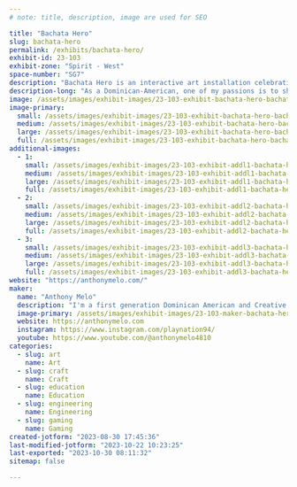 ```yaml
---
# note: title, description, image are used for SEO

title: "Bachata Hero"
slug: bachata-hero
permalink: /exhibits/bachata-hero/
exhibit-id: 23-103
exhibit-zone: "Spirit - West"
space-number: "SG7"
description: "Bachata Hero is an interactive art installation celebrating the Latin music genre of Bachata."
description-long: "As a Dominican-American, one of my passions is to share my culture though interactive art. This exhibit harnesses the popular gameplay of Guitar Hero to introduce the Bachata music genre to a new audience. Surrounded by the façade of a traditional Caribbean country side home complete with thatched roofing and shiplap walls. Guest's are welcomed step in, grab the custom wooded acoustic guitar, pick a Bachata song, and play along to their hearts content. "
image: /assets/images/exhibit-images/23-103-exhibit-bachata-hero-bachata-hero-logo-with-am-large.png
image-primary: 
  small: /assets/images/exhibit-images/23-103-exhibit-bachata-hero-bachata-hero-logo-with-am-small.png
  medium: /assets/images/exhibit-images/23-103-exhibit-bachata-hero-bachata-hero-logo-with-am-medium.png
  large: /assets/images/exhibit-images/23-103-exhibit-bachata-hero-bachata-hero-logo-with-am-large.png
  full: /assets/images/exhibit-images/23-103-exhibit-bachata-hero-bachata-hero-logo-with-am-full.png
additional-images: 
  - 1:
    small: /assets/images/exhibit-images/23-103-exhibit-addl1-bachata-hero-pxl-20221105-143720689-small.jpg
    medium: /assets/images/exhibit-images/23-103-exhibit-addl1-bachata-hero-pxl-20221105-143720689-medium.jpg
    large: /assets/images/exhibit-images/23-103-exhibit-addl1-bachata-hero-pxl-20221105-143720689-large.jpg
    full: /assets/images/exhibit-images/23-103-exhibit-addl1-bachata-hero-pxl-20221105-143720689-full.jpg
  - 2:
    small: /assets/images/exhibit-images/23-103-exhibit-addl2-bachata-hero-pxl-20221105-151330922-small.jpg
    medium: /assets/images/exhibit-images/23-103-exhibit-addl2-bachata-hero-pxl-20221105-151330922-medium.jpg
    large: /assets/images/exhibit-images/23-103-exhibit-addl2-bachata-hero-pxl-20221105-151330922-large.jpg
    full: /assets/images/exhibit-images/23-103-exhibit-addl2-bachata-hero-pxl-20221105-151330922-full.jpg
  - 3:
    small: /assets/images/exhibit-images/23-103-exhibit-addl3-bachata-hero-pxl-20221106-152215352-small.jpg
    medium: /assets/images/exhibit-images/23-103-exhibit-addl3-bachata-hero-pxl-20221106-152215352-medium.jpg
    large: /assets/images/exhibit-images/23-103-exhibit-addl3-bachata-hero-pxl-20221106-152215352-large.jpg
    full: /assets/images/exhibit-images/23-103-exhibit-addl3-bachata-hero-pxl-20221106-152215352-full.jpg
website: "https://anthonymelo.com/"
maker: 
  name: "Anthony Melo"
  description: "I'm a first generation Dominican American and Creative Technologist with a passion for tangible interactive experiences. The past 7 years I've worked at Universal Creative, developing attractions like Super Nintendo World, The Secret Life of Pets, and Villain-Con: Minions Blast. "
  image-primary: /assets/images/exhibit-images/23-103-maker-bachata-hero-am-favicon-color-8-medium.png
  website: https://anthonymelo.com
  instagram: https://www.instagram.com/playnation94/
  youtube: https://www.youtube.com/@anthonymelo4810
categories: 
  - slug: art
    name: Art
  - slug: craft
    name: Craft
  - slug: education
    name: Education
  - slug: engineering
    name: Engineering
  - slug: gaming
    name: Gaming
created-jotform: "2023-08-30 17:45:36"
last-modified-jotform: "2023-10-22 10:23:25"
last-exported: "2023-10-30 08:11:32"
sitemap: false

---
```

